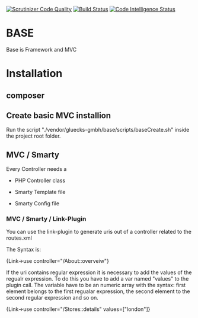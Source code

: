 [![Scrutinizer Code Quality](https://scrutinizer-ci.com/g/gluecks-gmbh/base/badges/quality-score.png?b=master)](https://scrutinizer-ci.com/g/gluecks-gmbh/base/?branch=master)
[![Build Status](https://scrutinizer-ci.com/g/gluecks-gmbh/base/badges/build.png?b=master)](https://scrutinizer-ci.com/g/gluecks-gmbh/base/build-status/master)
[![Code Intelligence Status](https://scrutinizer-ci.com/g/gluecks-gmbh/base/badges/code-intelligence.svg?b=master)](https://scrutinizer-ci.com/code-intelligence)

# BASE
Base is Framework and MVC

# Installation

## composer

## Create basic MVC installion

 Run the script "./vendor/gluecks-gmbh/base/scripts/baseCreate.sh" inside the project root folder.    

## MVC / Smarty 

Every Controller needs a
- PHP Controller class

- Smarty Template file

- Smarty Config file

### MVC / Smarty / Link-Plugin

You can use the link-plugin to generate uris out of a controller related to the routes.xml

The Syntax is:

 {Link->use controller="/About::overveiw"}

If the uri contains regular expression it is necessary to add the values of the regualr expression.
To do this you have to add a var named "values" to the plugin call. 
The variable have to be an numeric array with the syntax: first element belongs to the first regualar expression, 
the second element to the second regular expression and so on.
  
 {Link->use controller="/Stores::details" values=["london"]}
